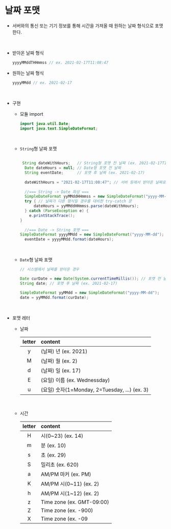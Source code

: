# 날짜 포맷

- 서버와의 통신 또는 기기 정보를 통해 시간을 가져올 때 원하는 날짜 형식으로 포맷한다.

  <br>

- 받아온 날짜 형식

  ``` java
  yyyyMMddTHHmmss // ex. 2021-02-17T11:08:47
  ```

- 원하는 날짜 형식

  ```java
  yyyyMMdd // ex. 2021-02-17
  ```

  <br>

- 구현

  - 모듈 import

    ```java
    import java.util.Date;
    import java.text.SimpleDateFormat;
    ```
    
    <br>
    
  - `String`형 날짜 포맷
  
    ```java
     
     String dateWithHours;   // String형 포맷 전 날짜 (ex. 2021-02-17T11:08:47)
      Date dateHours = null; // Date형 포맷 전 날짜
      String eventDate;      // 포맷 후 날짜 (ex. 2021-02-17)
      
      dateWithHours = "2021-02-17T11:08:47"; // 서버 등에서 받아온 날짜로 초기화 또는 직접 입력
      
      //=== String -> Date 파싱 ===
      SimpleDateFormat yyMMddHHmmss = new SimpleDateFormat("yyyy-MM-dd'T'HH:mm:ss");
      try { // 날짜가 다른 형식일 경우를 대비한 try-catch 문
          dateHours = yyMMddHHmmss.parse(dateWithHours);
      } catch (ParseException e) {
      	e.printStackTrace();
    }
      
      //=== Date -> String 포맷 ===
    SimpleDateFormat yyyyMMdd = new SimpleDateFormat("yyyy-MM-dd");
      eventDate = yyyyMMdd.format(dateHours);
    
    ```
  
    <br>
  
  - `Date`형 날짜 포맷
  
    ```java
    // 시스템에서 날짜를 받아온 경우
    
    Date curDate = new Date(System.currentTimeMillis()); // 포맷 전 날짜 (ex. 2021-02-17 11:08:47)
    String date; // 포맷 후 날짜 (ex. 2021-02-17)
    
    SimpleDateFormat yyMMdd = new SimpleDateFormat("yyyy-MM-dd");
    date = yyMMdd.format(curDate);
    
    ```

<br>

- 포맷 레터

  - 날짜

    | letter | content                                       |
    | :----: | :-------------------------------------------- |
    |   y    | (날짜) 년 (ex. 2021)                          |
    |   M    | (날짜) 월 (ex. 2)                             |
    |   d    | (날짜) 일 (ex. 17)                            |
    |   E    | (요일) 이름 (ex. Wednessday)                  |
    |   u    | (요일) 숫자(1=Monday, 2=Tuesday, ...) (ex. 3) |

    <br>

  - 시간

    | letter | content                   |
    | :----: | :------------------------ |
    |   H    | 시(0~23) (ex. 14)         |
    |   m    | 분 (ex. 10)               |
    |   s    | 초 (ex. 29)               |
    |   S    | 밀리초 (ex. 620)          |
    |   a    | AM/PM 마커 (ex. PM)       |
    |   K    | AM/PM 시(0~11) (ex. 2)    |
    |   h    | AM/PM 시(1~12) (ex. 2)    |
    |   z    | Time zone (ex. GMT-09:00) |
    |   Z    | Time zone (ex. -900)      |
    |   X    | Time zone (ex. -09        |

